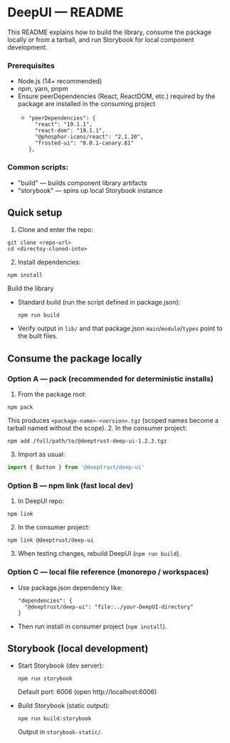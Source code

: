 # DeepUI — README

This README explains how to build the library, consume the package locally or from a tarball, and run Storybook for local component development.

### Prerequisites
- Node.js (14+ recommended)
- npm, yarn, pnpm
- Ensure peerDependencies (React, ReactDOM, etc.) required by the package are installed in the consuming project
  - ```
    "peerDependencies": {
      "react": "19.1.1",
      "react-dom": "19.1.1",
      "@phosphor-icons/react": "2.1.10",
      "frosted-ui": "0.0.1-canary.81"
    },
    ```

### Common scripts:
- "build" — builds component library artifacts
- "storybook" — spins up local Storybook instance

## Quick setup
1. Clone and enter the repo:
  ```
  git clone <repo-url>
  cd <directoy-cloned-into>
  ```
2. Install dependencies:
  ```
  npm install
  ```

Build the library
- Standard build (run the script defined in package.json):
  ```
  npm run build
  ```
- Verify output in `lib/` and that package.json `main`/`module`/`types` point to the built files.

 ## Consume the package locally

### Option A — pack (recommended for deterministic installs)
1. From the package root:
  ```
  npm pack
  ```
  This produces `<package-name>-<version>.tgz` (scoped names become a tarball named without the scope).
2. In the consumer project:
  ```
  npm add /full/path/to/@deeptrust-deep-ui-1.2.3.tgz
  ```
3. Import as usual:
  ```js
  import { Button } from '@deeptrust/deep-ui'
  ```

### Option B — npm link (fast local dev)
1. In DeepUI repo:
  ```
  npm link
  ```
2. In the consumer project:
  ```
  npm link @deeptrust/deep-ui
  ```
3. When testing changes, rebuild DeepUI (`npm run build`).

### Option C — local file reference (monorepo / workspaces)
- Use package.json dependency like:
  ```
  "dependencies": {
    "@deeptrust/deep-ui": "file:../your-DeepUI-directory"
  }
  ```
- Then run install in consumer project (`npm install`).

## Storybook (local development)
- Start Storybook (dev server):
  ```
  npm run storybook
  ```
  Default port: 6006 (open http://localhost:6006)

- Build Storybook (static output):
  ```
  npm run build:storybook
  ```
  Output in `storybook-static/`.
